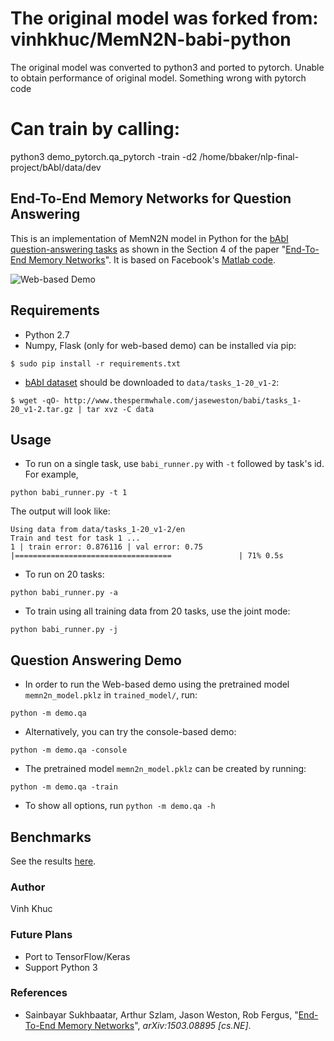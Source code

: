 
# The original model was forked from: vinhkhuc/MemN2N-babi-python

The original model was converted to python3 and ported to pytorch. Unable to obtain performance of original model. Something wrong with pytorch code

# Can train by calling:

python3 demo_pytorch.qa_pytorch -train -d2 /home/bbaker/nlp-final-project/bAbI/data/dev




## End-To-End Memory Networks for Question Answering
This is an implementation of MemN2N model in Python for the [bAbI question-answering tasks](http://fb.ai/babi) 
as shown in the Section 4 of the paper "[End-To-End Memory Networks](http://arxiv.org/abs/1503.08895)". It is based on 
Facebook's [Matlab code](https://github.com/facebook/MemNN/tree/master/MemN2N-babi-matlab).

![Web-based Demo](http://i.imgur.com/mKtZ7kB.gif)

## Requirements
* Python 2.7
* Numpy, Flask (only for web-based demo) can be installed via pip:
```
$ sudo pip install -r requirements.txt
```
* [bAbI dataset](http://fb.ai/babi) should be downloaded to `data/tasks_1-20_v1-2`: 
```
$ wget -qO- http://www.thespermwhale.com/jaseweston/babi/tasks_1-20_v1-2.tar.gz | tar xvz -C data
```

## Usage
* To run on a single task, use `babi_runner.py` with `-t` followed by task's id. For example,   
```
python babi_runner.py -t 1
```
The output will look like:
```
Using data from data/tasks_1-20_v1-2/en
Train and test for task 1 ...
1 | train error: 0.876116 | val error: 0.75
|===================================               | 71% 0.5s
```
* To run on 20 tasks:
```
python babi_runner.py -a
```
* To train using all training data from 20 tasks, use the joint mode:
```
python babi_runner.py -j
```

## Question Answering Demo
* In order to run the Web-based demo using the pretrained model `memn2n_model.pklz` in `trained_model/`, run:
```
python -m demo.qa
```

* Alternatively, you can try the console-based demo:
```
python -m demo.qa -console
```

* The pretrained model `memn2n_model.pklz` can be created by running:
```
python -m demo.qa -train
```

* To show all options, run `python -m demo.qa -h`

## Benchmarks
See the results [here](https://github.com/vinhkhuc/MemN2N-babi-python/tree/master/bechmarks).

### Author
Vinh Khuc

### Future Plans
* Port to TensorFlow/Keras
* Support Python 3

### References
* Sainbayar Sukhbaatar, Arthur Szlam, Jason Weston, Rob Fergus, 
  "[End-To-End Memory Networks](http://arxiv.org/abs/1503.08895)",
  *arXiv:1503.08895 [cs.NE]*.
